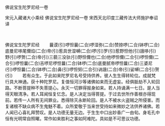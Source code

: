 佛说宝生陀罗尼经一卷


宋元入藏诸大小乘经
佛说宝生陀罗尼经一卷
宋西天北印度三藏传法大师施护奉诏译


　　

佛说宝生陀罗尼经
　　曩谟(引)啰怛曩(二合)啰湿弥(二合)赞捺啰(二合)钵啰(二合)底曼尼哆尾儞焰(二合)帝(引)惹具世湿嚩(二合)啰(引)罗(引)惹野怛他(引)誐哆(引)野(引)啰贺(二合)帝(引)三藐三没驮(引)野怛儞也(二合)他啰怛儞(二合引)啰怛儞(二合引)啰怛曩(二合)吉啰尼啰怛曩(二合)钵啰(二合)底曼腻帝啰怛曩(二合)三婆尼(引)啰怛曩(二合)钵啰(二合)鼻(引)啰怛努(二合引)讷誐(二合)帝(引)娑嚩(二合引)贺(引)
　　若有众生。于此如来陀罗尼名号受持供养。彼人生生得转轮位。成就梵行具大神通。获十种陀罗尼。复值恒河沙等诸佛如来而无虚妄。经俱胝劫不入轮回路。不断菩提种不失菩提心。永灭一切罪得报身如来。若人持诵满一七日。是人当得天眼清净。若人耳闻恒复忆念。是人决定当得菩提。于过去世所作善根亦得现前。若传一人所有无间罪业。悉得除灭永断轮回。是人不被水火盗贼之所侵害。而复诸根不缺众病不生鬼魅不着。众所爱敬于当来世受持如来微妙之法供养诸佛。若人闻已心喜礼拜赞叹。是人功德无量无边。于生生中口出妙香广一由旬。身毛孔中恒有光明常自照曜。常作如来胜利之事如阿难陀。具如是不可思议功德。


